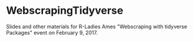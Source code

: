 # WebscrapingTidyverse
Slides and other materials for R-Ladies Ames "Webscraping with tidyverse Packages" event on February 9, 2017.
